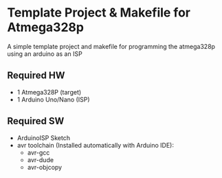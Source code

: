 # Template Project & Makefile for Atmega328p

A simple template project and makefile for programming the atmega328p using an arduino as an ISP

## Required HW
- 1 Atmega328P (target)
- 1 Arduino Uno/Nano (ISP)

## Required SW
- ArduinoISP Sketch
- avr toolchain (Installed automatically with Arduino IDE):
  - avr-gcc 
  - avr-dude
  - avr-objcopy
